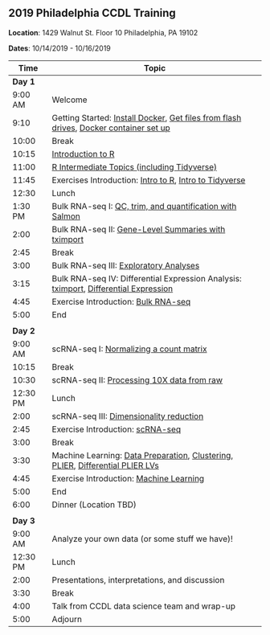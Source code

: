 ## 2019 Philadelphia CCDL Training

**Location**: 1429 Walnut St. Floor 10 Philadelphia, PA 19102

**Dates**: 10/14/2019 - 10/16/2019

| Time        | Topic                                          |
|-------------|------------------------------------------------|
| **Day 1**   |                                                |
| 9:00 AM     | Welcome                                        |
| 9:10        | Getting Started: [Install Docker](https://github.com/AlexsLemonade/training-modules/blob/master/docker-install/README.md), [Get files from flash drives](flashdrive-instructions.md), [Docker container set up](docker-pull.md) |
| 10:00       | Break                                            |
| 10:15       | [Introduction to R](https://alexslemonade.github.io/training-modules/intro-to-R-tidyverse/01-intro_to_r.nb.html)                                |
| 11:00       | [R Intermediate Topics (including Tidyverse)](https://alexslemonade.github.io/training-modules/intro-to-R-tidyverse/02-intro_to_tidyverse.nb.html)      |
| 11:45       | Exercises Introduction: [Intro to R](https://github.com/AlexsLemonade/training-modules/blob/master/intro-to-R-tidyverse/03-intro_to_r_exercise.Rmd), [Intro to Tidyverse](https://github.com/AlexsLemonade/training-modules/blob/master/intro-to-R-tidyverse/04-intro_to_tidyverse_exercise.Rmd)      |
| 12:30       | Lunch                                          |
| 1:30 PM     | Bulk RNA-seq I: [QC, trim, and quantification with Salmon](https://github.com/AlexsLemonade/training-modules/blob/master/RNA-seq/01-qc_trim_quant.md)            |
| 2:00        | Bulk RNA-seq II: [Gene-Level Summaries with tximport](https://alexslemonade.github.io/training-modules/RNA-seq/02-gastric_cancer_tximport.nb.html) |
| 2:45        | Break                                          |
| 3:00        | Bulk RNA-seq III: [Exploratory Analyses](https://alexslemonade.github.io/training-modules/RNA-seq/03-gastric_cancer_exploratory.nb.html) |
| 3:15        | Bulk RNA-seq IV: Differential Expression Analysis: [tximport](https://github.com/AlexsLemonade/training-modules/blob/master/RNA-seq/04-nb_cell_line_tximport.md), [Differential Expression](https://alexslemonade.github.io/training-modules/RNA-seq/05-nb_cell_line_DESeq2.nb.html)               |
| 4:45        | Exercise Introduction: [Bulk RNA-seq](https://github.com/AlexsLemonade/training-modules/blob/master/RNA-seq/06-bulk_rnaseq_exercise.Rmd)                                              |
| 5:00        | End                                            |
|             |                                                |
| **Day 2**   |                                                |
| 9:00 AM     | scRNA-seq I: [Normalizing a count matrix](https://alexslemonade.github.io/training-modules/scRNA-seq/01-normalizing_scRNA-seq.nb.html)             |
| 10:15       | Break                                          |
| 10:30       | scRNA-seq II: [Processing 10X data from raw](https://github.com/AlexsLemonade/training-modules/blob/master/scRNA-seq/02-tag-based_pre-processing_scRNA-seq.md)                 |
| 12:30 PM    | Lunch                                          |
| 2:00        | scRNA-seq III: [Dimensionality reduction](https://alexslemonade.github.io/training-modules/scRNA-seq/03-dimension_reduction_scRNA-seq.nb.html)                                  |
| 2:45        | Exercise Introduction: [scRNA-seq](https://github.com/AlexsLemonade/training-modules/blob/master/scRNA-seq/04-scrnaseq_exercise.Rmd)                                              |
| 3:00        | Break                                          |
| 3:30        | Machine Learning: [Data Preparation](https://alexslemonade.github.io/training-modules/machine-learning/01-medulloblastoma_data_prep.nb.html), [Clustering](https://alexslemonade.github.io/training-modules/machine-learning/02-medulloblastoma_clustering.nb.html), [PLIER](https://alexslemonade.github.io/training-modules/machine-learning/03-medulloblastoma_PLIER.nb.html), [Differential PLIER LVs](https://alexslemonade.github.io/training-modules/machine-learning/04-medulloblastoma_LV_differences.nb.html)  
| 4:45        | Exercise Introduction: [Machine Learning](https://github.com/AlexsLemonade/training-modules/blob/master/machine-learning/05-machine_learning_exercise.Rmd)                                            |
| 5:00        | End                                           |
| 6:00        | Dinner (Location TBD)        |
|             |                                                |
| **Day 3**   |                                                |
| 9:00 AM     | Analyze your own data (or some stuff we have)!                         |
| 12:30 PM    | Lunch                                          |
| 2:00        | Presentations, interpretations, and discussion |
| 3:30        | Break                                          |
| 4:00        | Talk from CCDL data science team and wrap-up   |
| 5:00        | Adjourn                                        |
